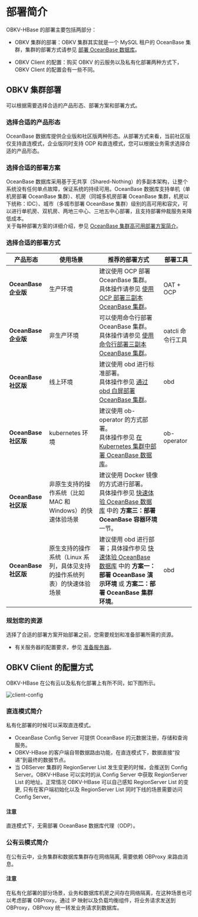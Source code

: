 # 部署简介

OBKV-HBase 的部署主要包括两部分： 

* OBKV 集群的部署：OBKV 集群其实就是一个 MySQL 租户的 OceanBase 集群，集群的部署方式请参见 [部署 OceanBase 数据库](../../400.deploy/100.deploy-overview.md)。

* OBKV Client 的配置：购买 OBKV 的云服务以及私有化部署两种方式下，OBKV Client 的配置会有一些不同。

## OBKV 集群部署

可以根据需要选择合适的产品形态、部署方案和部署方式。  

### 选择合适的产品形态

OceanBase 数据库提供企业版和社区版两种形态。从部署方式来看，当前社区版仅支持直连模式，企业版同时支持 ODP 和直连模式，您可以根据业务需求选择合适的产品形态。

### 选择合适的部署方案

OceanBase 数据库采用基于无共享（Shared-Nothing）的多副本架构，让整个系统没有任何单点故障，保证系统的持续可用。OceanBase 数据库支持单机（单机房部署 OceanBase 集群）、机房（同城多机房部署 OceanBase 集群，机房以下统称：IDC）、城市（多城市部署 OceanBase 集群）级别的高可用和容灾，可以进行单机房、双机房、两地三中心、三地五中心部署，且支持部署仲裁服务来降低成本。  
关于每种部署方案的详细介绍，参见 [OceanBase 集群高可用部署方案简介](../../400.deploy/200.introduction-to-oceanbase-cluster-high-availability-deployment-scheme.md)。  

### 选择合适的部署方式

|**产品形态**|**使用场景**|**推荐的部署方式**|**部署工具**|
|---|---|---|---|
| **OceanBase 企业版** | 生产环境 | 建议使用 OCP 部署 OceanBase 集群。<br/>具体操作请参见 [使用 OCP 部署三副本 OceanBase 集群](../../400.deploy/300.deploy-oceanbase-enterprise-edition/300.deploy-through-a-graphical-interface/300.deploy-oceanbase-cluster-use-ocp/500.deploy-three-oceanbase-replica-clusters-use-ocp.md)。 | OAT + OCP |
|**OceanBase 企业版** | 非生产环境 | 可以使用命令行部署 OceanBase 集群。<br/>具体操作请参见 [使用命令行部署三副本 OceanBase 集群](../../400.deploy/300.deploy-oceanbase-enterprise-edition/400.deploy-through-the-command-line/200.deploy-the-oceanbase-cluster-command-line/400.deploy-three-oceanbase-replica-clusters.md)。 | oatcli 命令行工具 |
| **OceanBase 社区版** | 线上环境 | 建议使用 obd 进行标准部署。<br/>具体操作参见 [通过 obd 白屏部署 OceanBase 集群](../../400.deploy/500.deploy-oceanbase-database-community-edition/200.local-deployment/400.deploy-by-ui/100.deploy-by-obd.md)。 | obd |
| **OceanBase 社区版**  | kubernetes 环境 | 建议使用 ob-operator 的方式部署。<br/>具体操作参见 [在 Kubernetes 集群中部署 OceanBase 数据库](../../400.deploy/500.deploy-oceanbase-database-community-edition/300.deploy-in-the-k8s-cluster.md)。 | ob-operator |
| **OceanBase 社区版**  | 非原生支持的操作系统（比如 MAC 和 Windows）的快速体验场景 | 建议使用 Docker 镜像的方式进行部署。<br/>具体操作参见 [快速体验 OceanBase 数据库](../../200.quickstart/100.quickly-experience-oceanbase-for-community.md) 中的 **方案三：部署 OceanBase 容器环境** 一节。 |  |
| **OceanBase 社区版**  | 原生支持的操作系统（Linux 系列，具体见支持的操作系统列表）的快速体验场景 | 建议使用 obd 进行部署；具体操作参见 [快速体验 OceanBase 数据库](../../200.quickstart/100.quickly-experience-oceanbase-for-community.md) 中的 **方案一：部署 OceanBase 演示环境** 或 **方案二：部署 OceanBase 集群环境**。 | obd |


### 规划您的资源

选择了合适的部署方案开始部署之前，您需要规划和准备部署所需的资源。  
* 有关服务器的配置要求，参见 [准备服务器](../../400.deploy/300.deploy-oceanbase-enterprise-edition/200.preparations-before-deploy/100.prepare-servers.md)。

## OBKV Client 的配置方式

OBKV-HBase 在公有云以及私有化部署上有所不同，如下图所示。  
 
![client-config](https://obbusiness-private.oss-cn-shanghai.aliyuncs.com/doc/img/observer/kv/client-config.png)  

### 直连模式简介

私有化部署的时候可以采取直连模式。  

* OceanBase Config Server 可提供 OceanBase 的元数据注册，存储和查询服务。
* OBKV-HBase 的客户端自带数据路由功能，在直连模式下，数据直接“投递”到最终的数据节点。
* 当 OBServer 集群的 RegionServer List 发生变更的时候，会推送到 Config Server。OBKV-HBase 可以实时的从 Config Server 中获取 RegionServer List 的地址。正常情况 OBKV-HBase 可以自己感知 RegionServer List 的变更,  只有在客户端初始化以及 RegionServer List 同时下线的场景需要访问 Config Server。

<main id="notice" type='notice'>
  <h4>注意</h4>
  <p>直连模式下，无需部署 OceanBase 数据库代理（ODP）。</p>
</main>

### 公有云模式简介

在公有云中，业务集群和数据库集群存在网络隔离, 需要依赖 OBProxy 来路由消息。  

<main id="notice" type='notice'>
  <h4>注意</h4>
  <p>在私有化部署的部分场景，业务和数据库机房之间存在网络隔离，在这种场景也可以考虑部署 OBProxy。通过 IP 映射以及负载均衡组件，将业务请求发送到 OBProxy，OBProxy 统一转发业务请求到数据库。</p>
</main>